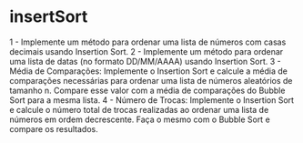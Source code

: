 # insertSort


1 - Implemente um método para ordenar uma lista de números com casas decimais usando Insertion Sort.
2 - Implemente um método para ordenar uma lista de datas (no formato DD/MM/AAAA) usando Insertion Sort.
3 - Média de Comparações: Implemente o Insertion Sort e calcule a média de comparações necessárias para ordenar uma lista de números aleatórios de tamanho n. Compare esse valor com a média de comparações do Bubble Sort para a mesma lista.
4 - Número de Trocas: Implemente o Insertion Sort e calcule o número total de trocas realizadas ao ordenar uma lista de números em ordem decrescente. Faça o mesmo com o Bubble Sort e compare os resultados.
